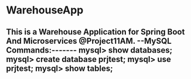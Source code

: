 # WarehouseApp
This is a Warehouse Application for Spring Boot And Microservices @Project11AM.
--MySQL Commands:-------
mysql> show databases;
mysql> create database prjtest;
mysql> use prjtest;
mysql> show tables;
--------------------------------------------------
